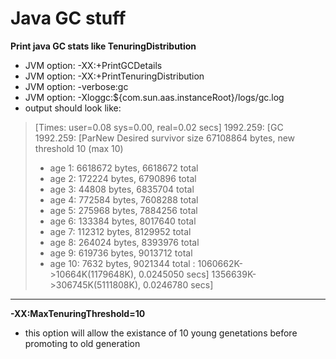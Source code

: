 # Java GC stuff 

 **Print java GC stats like TenuringDistribution**

 * JVM option: -XX:+PrintGCDetails
 * JVM option: -XX:+PrintTenuringDistribution
 * JVM option: -verbose:gc
 * JVM option: -Xloggc:${com.sun.aas.instanceRoot}/logs/gc.log
 * output should look like:
 >  [Times: user=0.08 sys=0.00, real=0.02 secs] 
 > 1992.259: [GC 1992.259: [ParNew
 > Desired survivor size 67108864 bytes, new threshold 10 (max 10)
 > - age   1:    6618672 bytes,    6618672 total
 > - age   2:     172224 bytes,    6790896 total
 > - age   3:      44808 bytes,    6835704 total
 > - age   4:     772584 bytes,    7608288 total
 > - age   5:     275968 bytes,    7884256 total
 > - age   6:     133384 bytes,    8017640 total
 > - age   7:     112312 bytes,    8129952 total
 > - age   8:     264024 bytes,    8393976 total
 > - age   9:     619736 bytes,    9013712 total
 > - age  10:       7632 bytes,    9021344 total
 > : 1060662K->10664K(1179648K), 0.0245050 secs] 1356639K->306745K(5111808K), 0.0246780 secs]


***
 **-XX:MaxTenuringThreshold=10**

 * this option will allow the existance of 10 young genetations before promoting to old generation
